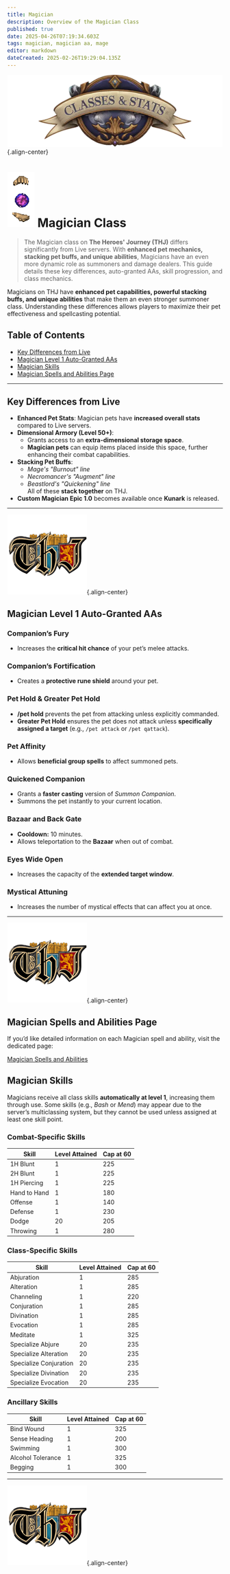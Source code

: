 ```yaml
---
title: Magician
description: Overview of the Magician Class
published: true
date: 2025-04-26T07:19:34.603Z
tags: magician, magician aa, mage
editor: markdown
dateCreated: 2025-02-26T19:29:04.135Z
---
```


![statsandclasses.webp](/classes-and-abilities/statsandclasses.webp){.align-center}

# ![Magician](/magician.gif) Magician Class

> The Magician class on **The Heroes' Journey (THJ)** differs significantly from Live servers. With **enhanced pet mechanics, stacking pet buffs, and unique abilities**, Magicians have an even more dynamic role as summoners and damage dealers. This guide details these key differences, auto-granted AAs, skill progression, and class mechanics.

Magicians on THJ have **enhanced pet capabilities, powerful stacking buffs, and unique abilities** that make them an even stronger summoner class. Understanding these differences allows players to maximize their pet effectiveness and spellcasting potential.

## Table of Contents

- [Key Differences from Live](#key-differences-from-live)
- [Magician Level 1 Auto-Granted AAs](#magician-level-1-auto-granted-aas)
- [Magician Skills](#magician-skills)
- [Magician Spells and Abilities Page](#magician-spells-and-abilities-page)

---

## Key Differences from Live

- **Enhanced Pet Stats**: Magician pets have **increased overall stats** compared to Live servers.  
- **Dimensional Armory (Level 50+)**:
  - Grants access to an **extra-dimensional storage space**.
  - **Magician pets** can equip items placed inside this space, further enhancing their combat capabilities.
- **Stacking Pet Buffs**:
  - *Mage's "Burnout" line*  
  - *Necromancer's "Augment" line*  
  - *Beastlord's "Quickening" line*  
  All of these **stack together** on THJ.
- **Custom Magician Epic 1.0** becomes available once **Kunark** is released.

---

![pagebreak6.webp](/pagebreak6.webp){.align-center}

## Magician Level 1 Auto-Granted AAs

### Companion’s Fury

- Increases the **critical hit chance** of your pet’s melee attacks.

### Companion’s Fortification

- Creates a **protective rune shield** around your pet.

### Pet Hold & Greater Pet Hold

- **/pet hold** prevents the pet from attacking unless explicitly commanded.
- **Greater Pet Hold** ensures the pet does not attack unless **specifically assigned a target** (e.g., `/pet attack` or `/pet qattack`).

### Pet Affinity

- Allows **beneficial group spells** to affect summoned pets.

### Quickened Companion

- Grants a **faster casting** version of *Summon Companion*.  
- Summons the pet instantly to your current location.

### Bazaar and Back Gate

- **Cooldown:** 10 minutes.  
- Allows teleportation to the **Bazaar** when out of combat.

### Eyes Wide Open

- Increases the capacity of the **extended target window**.

### Mystical Attuning

- Increases the number of mystical effects that can affect you at once.

---

![pagebreak5.webp](/pagebreak5.webp){.align-center}

## Magician Spells and Abilities Page

If you’d like detailed information on each Magician spell and ability, visit the dedicated page:

[Magician Spells and Abilities](/classes-and-abilities/spells-and-abilities/mag)

## Magician Skills

Magicians receive all class skills **automatically at level 1**, increasing them through use. Some skills (e.g., *Bash* or *Mend*) may appear due to the server’s multiclassing system, but they cannot be used unless assigned at least one skill point.

### Combat-Specific Skills

| Skill        | Level Attained | Cap at 60 |
|--------------|----------------|-----------|
| 1H Blunt     | 1              | 225       |
| 2H Blunt     | 1              | 225       |
| 1H Piercing  | 1              | 225       |
| Hand to Hand | 1              | 180       |
| Offense      | 1              | 140       |
| Defense      | 1              | 230       |
| Dodge        | 20             | 205       |
| Throwing     | 1              | 280       |

### Class-Specific Skills

| Skill                 | Level Attained | Cap at 60 |
|-----------------------|----------------|-----------|
| Abjuration            | 1              | 285       |
| Alteration            | 1              | 285       |
| Channeling            | 1              | 220       |
| Conjuration           | 1              | 285       |
| Divination            | 1              | 285       |
| Evocation             | 1              | 285       |
| Meditate              | 1              | 325       |
| Specialize Abjure     | 20             | 235       |
| Specialize Alteration | 20             | 235       |
| Specialize Conjuration| 20             | 235       |
| Specialize Divination | 20             | 235       |
| Specialize Evocation  | 20             | 235       |

### Ancillary Skills

| Skill            | Level Attained | Cap at 60 |
|------------------|----------------|-----------|
| Bind Wound       | 1              | 325       |
| Sense Heading    | 1              | 200       |
| Swimming         | 1              | 300       |
| Alcohol Tolerance| 1              | 325       |
| Begging          | 1              | 300       |

---

![pagebreak4.webp](/pagebreak4.webp){.align-center}
